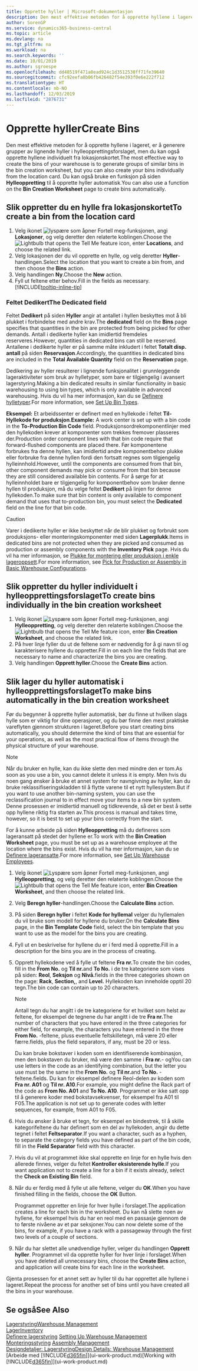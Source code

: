 ```yaml
---
title: Opprette hyller | Microsoft-dokumentasjon
description: Den mest effektive metoden for å opprette hyllene i lageret, er å generere grupper av lignende hyller i hylleopprettingsforslaget, men du kan også opprette hyllene individuelt.
author: SorenGP
ms.service: dynamics365-business-central
ms.topic: article
ms.devlang: na
ms.tgt_pltfrm: na
ms.workload: na
ms.search.keywords: ''
ms.date: 10/01/2019
ms.author: sgroespe
ms.openlocfilehash: dd48519f471a8ead924c1d3512538ff71fe39640
ms.sourcegitcommit: cfc92eefa8b06fb426482f54e393f0e6e222f712
ms.translationtype: HT
ms.contentlocale: nb-NO
ms.lasthandoff: 12/03/2019
ms.locfileid: "2876731"
---
```

# <a name="create-bins"></a><span data-ttu-id="24950-103">Opprette hyller</span><span class="sxs-lookup"><span data-stu-id="24950-103">Create Bins</span></span>
<span data-ttu-id="24950-104">Den mest effektive metoden for å opprette hyllene i lageret, er å generere grupper av lignende hyller i hylleopprettingsforslaget, men du kan også opprette hyllene individuelt fra lokasjonskortet.</span><span class="sxs-lookup"><span data-stu-id="24950-104">The most effective way to create the bins of your warehouse is to generate groups of similar bins in the bin creation worksheet, but you can also create your bins individually from the location card.</span></span> <span data-ttu-id="24950-105">Du kan også bruke en funksjon på siden **Hylleoppretting** til å opprette hyller automatisk.</span><span class="sxs-lookup"><span data-stu-id="24950-105">You can also use a function on the **Bin Creation Worksheet** page to create bins automatically.</span></span>  

## <a name="to-create-a-bin-from-the-location-card"></a><span data-ttu-id="24950-106">Slik oppretter du en hylle fra lokasjonskortet</span><span class="sxs-lookup"><span data-stu-id="24950-106">To create a bin from the location card</span></span>  
1.  <span data-ttu-id="24950-107">Velg ikonet ![lyspære som åpner Fortell meg-funksjonen](media/ui-search/search_small.png "Fortell hva du vil gjøre"), angi **Lokasjoner**, og velg deretter den relaterte koblingen.</span><span class="sxs-lookup"><span data-stu-id="24950-107">Choose the ![Lightbulb that opens the Tell Me feature](media/ui-search/search_small.png "Tell me what you want to do") icon, enter **Locations**, and choose the related link.</span></span>  
2.  <span data-ttu-id="24950-108">Velg lokasjonen der du vil opprette en hylle, og velg deretter **Hyller**-handlingen.</span><span class="sxs-lookup"><span data-stu-id="24950-108">Select the location that you want to create a bin from, and then choose the **Bins** action.</span></span>  
3. <span data-ttu-id="24950-109">Velg handlingen **Ny**.</span><span class="sxs-lookup"><span data-stu-id="24950-109">Choose the **New** action.</span></span>
4. <span data-ttu-id="24950-110">Fyll ut feltene etter behov.</span><span class="sxs-lookup"><span data-stu-id="24950-110">Fill in the fields as necessary.</span></span> [!INCLUDE[tooltip-inline-tip](includes/tooltip-inline-tip_md.md)]

### <a name="the-dedicated-field"></a><span data-ttu-id="24950-111">Feltet Dedikert</span><span class="sxs-lookup"><span data-stu-id="24950-111">The Dedicated field</span></span>
<span data-ttu-id="24950-112">Feltet **Dedikert** på siden **Hyller** angir at antallet i hyllen beskyttes mot å bli plukket i forbindelse med andre krav.</span><span class="sxs-lookup"><span data-stu-id="24950-112">The **dedicated** field on the **Bins** page specifies that quantities in the bin are protected from being picked for other demands.</span></span> <span data-ttu-id="24950-113">Antall i dedikerte hyller kan imidlertid fremdeles reserveres.</span><span class="sxs-lookup"><span data-stu-id="24950-113">However, quantities in dedicated bins can still be reserved.</span></span> <span data-ttu-id="24950-114">Antallene i dedikerte hyller er på samme måte inkludert i feltet **Totalt disp. antall** på siden **Reservasjon**.</span><span class="sxs-lookup"><span data-stu-id="24950-114">Accordingly, the quantities in dedicated bins are included in the **Total Available Quantity** field on the **Reservation** page.</span></span>

<span data-ttu-id="24950-115">Dedikering av hyller resulterer i lignende funksjonalitet i grunnleggende lageraktiviteter som bruk av hylletyper, som bare er tilgjengelig i avansert lagerstyring.</span><span class="sxs-lookup"><span data-stu-id="24950-115">Making a bin dedicated results in similar functionality in basic warehousing to using bin types, which is only available in advanced warehousing.</span></span> <span data-ttu-id="24950-116">Hvis du vil ha mer informasjon, kan du se [Definere hylletyper](warehouse-how-to-set-up-bin-types.md).</span><span class="sxs-lookup"><span data-stu-id="24950-116">For more information, see [Set Up Bin Types](warehouse-how-to-set-up-bin-types.md).</span></span>

<span data-ttu-id="24950-117">**Eksempel:** Et arbeidssenter er definert med en hyllekode i feltet **Til-Hyllekode for produksjon**.</span><span class="sxs-lookup"><span data-stu-id="24950-117">**Example:** A work center is set up with a bin code in the **To-Production Bin Code** field.</span></span> <span data-ttu-id="24950-118">Produksjonsordrekomponentlinjer med den hyllekoden krever at komponenter som trekkes fremover plasseres der.</span><span class="sxs-lookup"><span data-stu-id="24950-118">Production order component lines with that bin code require that forward-flushed components are placed there.</span></span> <span data-ttu-id="24950-119">Før komponentene forbrukes fra denne hyllen, kan imidlertid andre komponentbehov plukke eller forbruke fra denne hyllen fordi den fortsatt regnes som tilgjengelig hylleinnhold.</span><span class="sxs-lookup"><span data-stu-id="24950-119">However, until the components are consumed from that bin, other component demands may pick or consume from that bin because they are still considered available bin contents.</span></span> <span data-ttu-id="24950-120">For å sørge for at hylleinnholdet bare er tilgjengelig for komponentbehov som bruker denne hyllen til produksjon, må du velge feltet **Dedikert** på linjen for denne hyllekoden.</span><span class="sxs-lookup"><span data-stu-id="24950-120">To make sure that bin content is only available to component demand that uses that to-production bin, you must select the **Dedicated** field on the line for that bin code.</span></span>

> [!Caution]
> <span data-ttu-id="24950-121">Varer i dedikerte hyller er ikke beskyttet når de blir plukket og forbrukt som produksjons- eller monteringskomponenter med siden **Lagerplukk**.</span><span class="sxs-lookup"><span data-stu-id="24950-121">Items in dedicated bins are not protected when they are picked and consumed as production or assembly components with the **Inventory Pick** page.</span></span> <span data-ttu-id="24950-122">Hvis du vil ha mer informasjon, se [Plukke for montering eller produksjon i enkle lageroppsett](warehouse-how-to-pick-for-production.md).</span><span class="sxs-lookup"><span data-stu-id="24950-122">For more information, see [Pick for Production or Assembly in Basic Warehouse Configurations](warehouse-how-to-pick-for-production.md).</span></span>

## <a name="to-create-bins-individually-in-the-bin-creation-worksheet"></a><span data-ttu-id="24950-123">Slik oppretter du hyller individuelt i hylleopprettingsforslaget</span><span class="sxs-lookup"><span data-stu-id="24950-123">To create bins individually in the bin creation worksheet</span></span>  
1.  <span data-ttu-id="24950-124">Velg ikonet ![Lyspære som åpner Fortell meg-funksjonen](media/ui-search/search_small.png "Fortell hva du vil gjøre"), angi **Hylleoppretting**, og velg deretter den relaterte koblingen.</span><span class="sxs-lookup"><span data-stu-id="24950-124">Choose the ![Lightbulb that opens the Tell Me feature](media/ui-search/search_small.png "Tell me what you want to do") icon, enter **Bin Creation Worksheet**, and choose the related link.</span></span>  
2.  <span data-ttu-id="24950-125">På hver linje fyller du ut de feltene som er nødvendig for å gi navn til og karakterisere hyllene du oppretter.</span><span class="sxs-lookup"><span data-stu-id="24950-125">Fill in on each line the fields that are necessary to name and characterize the bins you are creating.</span></span>  
3.  <span data-ttu-id="24950-126">Velg handlingen **Opprett hyller**.</span><span class="sxs-lookup"><span data-stu-id="24950-126">Choose the **Create Bins** action.</span></span>  

## <a name="to-make-bins-automatically-in-the-bin-creation-worksheet"></a><span data-ttu-id="24950-127">Slik lager du hyller automatisk i hylleopprettingsforslaget</span><span class="sxs-lookup"><span data-stu-id="24950-127">To make bins automatically in the bin creation worksheet</span></span>  
<span data-ttu-id="24950-128">Før du begynner å opprette hyller automatisk, bør du finne ut hvilken slags hylle som er viktig for dine operasjoner, og du bør finne den mest praktiske vareflyten gjennom strukturen i lageret.</span><span class="sxs-lookup"><span data-stu-id="24950-128">Before you start creating bins automatically, you should determine the kind of bins that are essential for your operations, as well as the most practical flow of items through the physical structure of your warehouse.</span></span>  

> [!NOTE]  
>  <span data-ttu-id="24950-129">Når du bruker en hylle, kan du ikke slette den med mindre den er tom.</span><span class="sxs-lookup"><span data-stu-id="24950-129">As soon as you use a bin, you cannot delete it unless it is empty.</span></span> <span data-ttu-id="24950-130">Men hvis du noen gang ønsker å bruke et annet system for navngivning av hyller, kan du bruke reklassifiseringskladden til å flytte varene til et nytt hyllesystem.</span><span class="sxs-lookup"><span data-stu-id="24950-130">But if you want to use another bin-naming system, you can use the reclassification journal to in effect move your items to a new bin system.</span></span> <span data-ttu-id="24950-131">Denne prosessen er imidlertid manuell og tidkrevende, så det er best å sette opp hyllene riktig fra starten av.</span><span class="sxs-lookup"><span data-stu-id="24950-131">This process is manual and takes time, however, so it is best to set up your bins correctly from the start.</span></span>  

<span data-ttu-id="24950-132">For å kunne arbeide på siden **Hylleoppretting** må du defineres som lageransatt på stedet der hyllene er.</span><span class="sxs-lookup"><span data-stu-id="24950-132">To work with the **Bin Creation Worksheet** page, you must be set up as a warehouse employee at the location where the bins exist.</span></span> <span data-ttu-id="24950-133">Hvis du vil ha mer informasjon, kan du se [Definere lageransatte](warehouse-how-to-set-up-warehouse-employees.md).</span><span class="sxs-lookup"><span data-stu-id="24950-133">For more information, see [Set Up Warehouse Employees](warehouse-how-to-set-up-warehouse-employees.md).</span></span>    

1.  <span data-ttu-id="24950-134">Velg ikonet ![Lyspære som åpner Fortell meg-funksjonen](media/ui-search/search_small.png "Fortell hva du vil gjøre"), angi **Hylleoppretting**, og velg deretter den relaterte koblingen.</span><span class="sxs-lookup"><span data-stu-id="24950-134">Choose the ![Lightbulb that opens the Tell Me feature](media/ui-search/search_small.png "Tell me what you want to do") icon, enter **Bin Creation Worksheet**, and then choose the related link.</span></span>  
2.  <span data-ttu-id="24950-135">Velg **Beregn hyller**-handlingen.</span><span class="sxs-lookup"><span data-stu-id="24950-135">Choose the **Calculate Bins** action.</span></span>
3. <span data-ttu-id="24950-136">På siden **Beregn hyller** i feltet **Kode for hyllemal** velger du hyllemalen du vil bruke som modell for hyllene du bruker.</span><span class="sxs-lookup"><span data-stu-id="24950-136">On the **Calculate Bins** page, in the **Bin Template Code** field, select the bin template that you want to use as the model for the bins you are creating.</span></span>
4.  <span data-ttu-id="24950-137">Fyll ut en beskrivelse for hyllene du er i ferd med å opprette.</span><span class="sxs-lookup"><span data-stu-id="24950-137">Fill in a description for the bins you are in the process of creating.</span></span>  
5.  <span data-ttu-id="24950-138">Opprett hyllekodene ved å fylle ut feltene **Fra nr.**</span><span class="sxs-lookup"><span data-stu-id="24950-138">To create the bin codes, fill in the **From No.**</span></span> <span data-ttu-id="24950-139">og **Til nr.**</span><span class="sxs-lookup"><span data-stu-id="24950-139">and **To No.**</span></span> <span data-ttu-id="24950-140">i de tre kategoriene som vises på siden: **Reol**, **Seksjon** og **Nivå.**</span><span class="sxs-lookup"><span data-stu-id="24950-140">fields in the three categories shown on the page: **Rack**, **Section,**, and **Level.**</span></span> <span data-ttu-id="24950-141">Hyllekoden kan inneholde opptil 20 tegn.</span><span class="sxs-lookup"><span data-stu-id="24950-141">The bin code can contain up to 20 characters.</span></span>  

    > [!NOTE]  
    >  <span data-ttu-id="24950-142">Antall tegn du har angitt i de tre kategoriene for et hvilket som helst av feltene, for eksempel de tegnene du har angitt i de tre **Fra nr.**</span><span class="sxs-lookup"><span data-stu-id="24950-142">The number of characters that you have entered in the three categories for either field, for example, the characters you have entered in the three **From No.**</span></span> <span data-ttu-id="24950-143">-feltene, pluss eventuelle feltskilletegn, må være 20 eller færre.</span><span class="sxs-lookup"><span data-stu-id="24950-143">fields, plus the field separators, if any, must be 20 or less.</span></span>  

     <span data-ttu-id="24950-144">Du kan bruke bokstaver i koden som en identifiserende kombinasjon, men den bokstaven du bruker, må være den samme i **Fra nr.**- og</span><span class="sxs-lookup"><span data-stu-id="24950-144">You can use letters in the code as an identifying combination, but the letter you use must be the same in the **From No.**</span></span> <span data-ttu-id="24950-145">og **Til nr.**</span><span class="sxs-lookup"><span data-stu-id="24950-145">and **To No.**</span></span> <span data-ttu-id="24950-146">-feltene.</span><span class="sxs-lookup"><span data-stu-id="24950-146">fields.</span></span> <span data-ttu-id="24950-147">Du kan for eksempel definere Reol-delen av koden som **Fra nr. A01** og **Til nr. A10**.</span><span class="sxs-lookup"><span data-stu-id="24950-147">For example, you might define the Rack part of the code as **From No. A01** and **To No. A10**.</span></span> <span data-ttu-id="24950-148">Programmet er ikke satt opp til å generere koder med bokstavsekvenser, for eksempel fra A01 til F05.</span><span class="sxs-lookup"><span data-stu-id="24950-148">The application is not set up to generate codes with letter sequences, for example, from A01 to F05.</span></span>  

6.  <span data-ttu-id="24950-149">Hvis du ønsker å bruke et tegn, for eksempel en bindestrek, til å skille kategorifeltene du har definert som en del av hyllekoden, angir du dette tegnet i feltet **Feltseparator**.</span><span class="sxs-lookup"><span data-stu-id="24950-149">If you want a character, such as a hyphen, to separate the category fields you have defined as part of the bin code, fill in the **Field Separator** field with this character.</span></span>  
7.  <span data-ttu-id="24950-150">Hvis du vil at programmet ikke skal opprette en linje for en hylle hvis den allerede finnes, velger du feltet **Kontroller eksisterende hylle**.</span><span class="sxs-lookup"><span data-stu-id="24950-150">If you want application not to create a line for a bin if it exists already, select the **Check on Existing Bin** field.</span></span>  
8. <span data-ttu-id="24950-151">Når du er ferdig med å fylle ut alle feltene, velger du **OK**.</span><span class="sxs-lookup"><span data-stu-id="24950-151">When you have finished filling in the fields, choose the **OK** Button.</span></span>

    <span data-ttu-id="24950-152">Programmet oppretter en linje for hver hylle i forslaget.</span><span class="sxs-lookup"><span data-stu-id="24950-152">The application creates a line for each bin in the worksheet.</span></span> <span data-ttu-id="24950-153">Du kan nå slette noen av hyllene, for eksempel hvis du har en reol med en passasje gjennom de to første nivåene av et par seksjoner.</span><span class="sxs-lookup"><span data-stu-id="24950-153">You can now delete some of the bins, for example, if you have a rack with a passageway through the first two levels of a couple of sections.</span></span>  

9. <span data-ttu-id="24950-154">Når du har slettet alle unødvendige hyller, velger du handlingen **Opprett hyller**. Programmet vil da opprette hyller for hver linje i forslaget.</span><span class="sxs-lookup"><span data-stu-id="24950-154">When you have deleted all unnecessary bins, choose the **Create Bins** action, and application will create bins for each line in the worksheet.</span></span>  

<span data-ttu-id="24950-155">Gjenta prosessen for et annet sett av hyller til du har opprettet alle hyllene i lageret.</span><span class="sxs-lookup"><span data-stu-id="24950-155">Repeat the process for another set of bins until you have created all the bins in your warehouse.</span></span>  

## <a name="see-also"></a><span data-ttu-id="24950-156">Se også</span><span class="sxs-lookup"><span data-stu-id="24950-156">See Also</span></span>  
[<span data-ttu-id="24950-157">Lagerstyring</span><span class="sxs-lookup"><span data-stu-id="24950-157">Warehouse Management</span></span>](warehouse-manage-warehouse.md)  
[<span data-ttu-id="24950-158">Lager</span><span class="sxs-lookup"><span data-stu-id="24950-158">Inventory</span></span>](inventory-manage-inventory.md)  
<span data-ttu-id="24950-159">[Definere lagerstyring](warehouse-setup-warehouse.md)   </span><span class="sxs-lookup"><span data-stu-id="24950-159">[Setting Up Warehouse Management](warehouse-setup-warehouse.md)   </span></span>  
<span data-ttu-id="24950-160">[Monteringsstyring](assembly-assemble-items.md)  </span><span class="sxs-lookup"><span data-stu-id="24950-160">[Assembly Management](assembly-assemble-items.md)  </span></span>  
[<span data-ttu-id="24950-161">Designdetaljer: Lagerstyring</span><span class="sxs-lookup"><span data-stu-id="24950-161">Design Details: Warehouse Management</span></span>](design-details-warehouse-management.md)  
<span data-ttu-id="24950-162">[Arbeide med [!INCLUDE[d365fin](includes/d365fin_md.md)]](ui-work-product.md)</span><span class="sxs-lookup"><span data-stu-id="24950-162">[Working with [!INCLUDE[d365fin](includes/d365fin_md.md)]](ui-work-product.md)</span></span>
